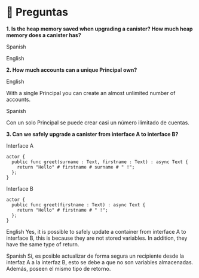 # <a id="questions"> 🙋 Preguntas </a>

**1. Is the heap memory saved when upgrading a canister? How much heap memory does a canister has?**

Spanish


English



**2. How much accounts can a unique Principal own?**

English

With a single Principal you can create an almost unlimited number of accounts.

Spanish

Con un solo Principal se puede crear casi un número ilimitado de cuentas.

**3. Can we safely upgrade a canister from interface A to interface B?**

Interface A

```
actor {
  public func greet(surname : Text, firstname : Text) : async Text {
    return "Hello" # firstname # surname # " !";
  };
}
```

Interface B

```
actor {
  public func greet(firstname : Text) : async Text {
    return "Hello" # firstname # " !";
  };
}
```

English
Yes, it is possible to safely update a container from interface A to interface B, this is because they are not stored variables. In addition, they have the same type of return.


Spanish
Sí, es posible actualizar de forma segura un recipiente desde la interfaz A a la interfaz B, esto se debe a que no son variables almacenadas. Además, poseen el mismo tipo de retorno.






